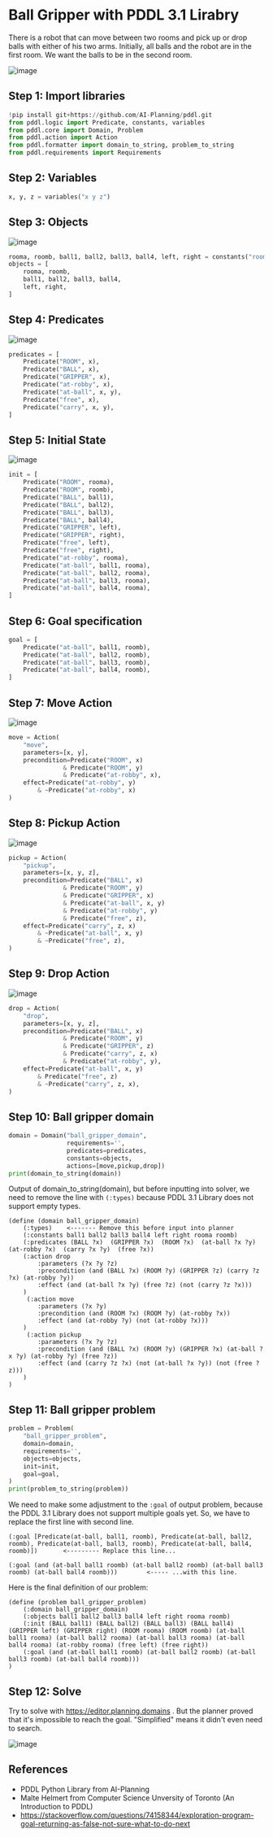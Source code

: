 # Ball Gripper with PDDL 3.1 Lirabry

There is a robot that can move between two rooms and pick up or drop balls with either of
his two arms. Initially, all balls and the robot are in the first room. We want the balls to be in
the second room.

![image](https://github.com/hughiephan/DPL/assets/16631121/db79dd5d-ff74-4c28-a222-174f23fd0a50)

## Step 1: Import libraries

```python
!pip install git+https://github.com/AI-Planning/pddl.git
from pddl.logic import Predicate, constants, variables
from pddl.core import Domain, Problem
from pddl.action import Action
from pddl.formatter import domain_to_string, problem_to_string
from pddl.requirements import Requirements
```

## Step 2: Variables
```python
x, y, z = variables("x y z")
```

## Step 3: Objects

![image](https://github.com/hughiephan/DPL/assets/16631121/16b95955-88ed-46c8-b79d-ec4903076a50)

```python
rooma, roomb, ball1, ball2, ball3, ball4, left, right = constants("rooma roomb ball1 ball2 ball3 ball4 left right")
objects = [
    rooma, roomb,
    ball1, ball2, ball3, ball4,
    left, right,
]
```

## Step 4: Predicates

![image](https://github.com/hughiephan/DPL/assets/16631121/af7f54d8-64ef-4d83-a197-4ad1b1db63c5)

```python
predicates = [
    Predicate("ROOM", x),
    Predicate("BALL", x),
    Predicate("GRIPPER", x),
    Predicate("at-robby", x),
    Predicate("at-ball", x, y),
    Predicate("free", x),
    Predicate("carry", x, y),
]
```

## Step 5: Initial State
![image](https://github.com/hughiephan/DPL/assets/16631121/6fd7aa56-2651-496b-b0bb-0bf24a97865d)

```python
init = [
    Predicate("ROOM", rooma),
    Predicate("ROOM", roomb),
    Predicate("BALL", ball1),
    Predicate("BALL", ball2),
    Predicate("BALL", ball3),
    Predicate("BALL", ball4),
    Predicate("GRIPPER", left),
    Predicate("GRIPPER", right),
    Predicate("free", left),
    Predicate("free", right),
    Predicate("at-robby", rooma),
    Predicate("at-ball", ball1, rooma),
    Predicate("at-ball", ball2, rooma),
    Predicate("at-ball", ball3, rooma),
    Predicate("at-ball", ball4, rooma),
]
```

## Step 6: Goal specification
```python
goal = [
    Predicate("at-ball", ball1, roomb),
    Predicate("at-ball", ball2, roomb),
    Predicate("at-ball", ball3, roomb),
    Predicate("at-ball", ball4, roomb),
]
```

## Step 7: Move Action

![image](https://github.com/hughiephan/DPL/assets/16631121/dffa40b4-e037-4d69-bf48-098c3567b11e)

```python
move = Action(
    "move",
    parameters=[x, y],
    precondition=Predicate("ROOM", x) 
               & Predicate("ROOM", y) 
               & Predicate("at-robby", x),
    effect=Predicate("at-robby", y) 
        & ~Predicate("at-robby", x)
)
```

## Step 8: Pickup Action
![image](https://github.com/hughiephan/DPL/assets/16631121/ed7adf6b-a649-472b-b444-87ec3246731f)

```python
pickup = Action(
    "pickup",
    parameters=[x, y, z],
    precondition=Predicate("BALL", x) 
               & Predicate("ROOM", y) 
               & Predicate("GRIPPER", x)
               & Predicate("at-ball", x, y)
               & Predicate("at-robby", y)
               & Predicate("free", z),
    effect=Predicate("carry", z, x) 
        & ~Predicate("at-ball", x, y)
        & ~Predicate("free", z),
)
```

## Step 9: Drop Action

![image](https://github.com/hughiephan/DPL/assets/16631121/21989be2-981a-4579-8307-1c2e5662ae59)

```python
drop = Action(
    "drop",
    parameters=[x, y, z],
    precondition=Predicate("BALL", x)
               & Predicate("ROOM", y) 
               & Predicate("GRIPPER", z)
               & Predicate("carry", z, x)
               & Predicate("at-robby", y),
    effect=Predicate("at-ball", x, y) 
        & Predicate("free", z)
        & ~Predicate("carry", z, x),
)
```

## Step 10: Ball gripper domain
```python
domain = Domain("ball_gripper_domain",
                requirements='',
                predicates=predicates,
                constants=objects,
                actions=[move,pickup,drop])
print(domain_to_string(domain))
```

Output of domain_to_string(domain), but before inputting into solver, we need to remove the line with `(:types)` because PDDL 3.1 Library does not support empty types.
```
(define (domain ball_gripper_domain)
    (:types)    <------- Remove this before input into planner
    (:constants ball1 ball2 ball3 ball4 left right rooma roomb)
    (:predicates (BALL ?x)  (GRIPPER ?x)  (ROOM ?x)  (at-ball ?x ?y)  (at-robby ?x)  (carry ?x ?y)  (free ?x))
    (:action drop
        :parameters (?x ?y ?z)
        :precondition (and (BALL ?x) (ROOM ?y) (GRIPPER ?z) (carry ?z ?x) (at-robby ?y))
        :effect (and (at-ball ?x ?y) (free ?z) (not (carry ?z ?x)))
    )
     (:action move
        :parameters (?x ?y)
        :precondition (and (ROOM ?x) (ROOM ?y) (at-robby ?x))
        :effect (and (at-robby ?y) (not (at-robby ?x)))
    )
     (:action pickup
        :parameters (?x ?y ?z)
        :precondition (and (BALL ?x) (ROOM ?y) (GRIPPER ?x) (at-ball ?x ?y) (at-robby ?y) (free ?z))
        :effect (and (carry ?z ?x) (not (at-ball ?x ?y)) (not (free ?z)))
    )
)
```

## Step 11: Ball gripper problem
```python
problem = Problem(
    "ball_gripper_problem",
    domain=domain,
    requirements='',
    objects=objects,
    init=init,
    goal=goal,
)
print(problem_to_string(problem))
```

We need to make some adjustment to the `:goal` of output problem, because the PDDL 3.1 Library does not support multiple goals yet. So, we have to replace the first line with second line.
```
(:goal [Predicate(at-ball, ball1, roomb), Predicate(at-ball, ball2, roomb), Predicate(at-ball, ball3, roomb), Predicate(at-ball, ball4, roomb)])       <--------- Replace this line...

(:goal (and (at-ball ball1 roomb) (at-ball ball2 roomb) (at-ball ball3 roomb) (at-ball ball4 roomb)))        <----- ...with this line.
```

Here is the final definition of our problem:
```
(define (problem ball_gripper_problem)
    (:domain ball_gripper_domain)
    (:objects ball1 ball2 ball3 ball4 left right rooma roomb)
    (:init (BALL ball1) (BALL ball2) (BALL ball3) (BALL ball4) (GRIPPER left) (GRIPPER right) (ROOM rooma) (ROOM roomb) (at-ball ball1 rooma) (at-ball ball2 rooma) (at-ball ball3 rooma) (at-ball ball4 rooma) (at-robby rooma) (free left) (free right))
    (:goal (and (at-ball ball1 roomb) (at-ball ball2 roomb) (at-ball ball3 roomb) (at-ball ball4 roomb)))
)
```

## Step 12: Solve
Try to solve with https://editor.planning.domains . But the planner proved that it's impossible to reach the goal. "Simplified" means it didn't even need to search.

![image](https://github.com/hughiephan/DPL/assets/16631121/64dd5a2f-8e06-41ce-91ef-578c8c18bbe6)

## References
- PDDL Python Library from AI-Planning 
- Malte Helmert from Computer Science Unversity of Toronto (An Introduction to PDDL)
- https://stackoverflow.com/questions/74158344/exploration-program-goal-returning-as-false-not-sure-what-to-do-next
